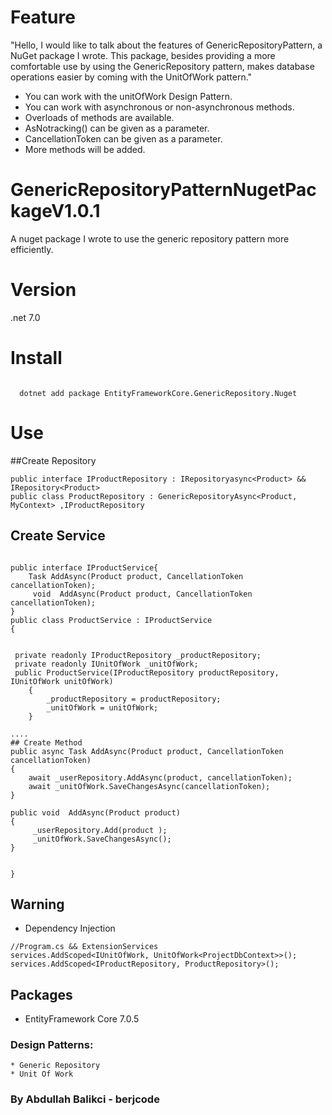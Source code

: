 ﻿# Feature

"Hello, I would like to talk about the features of GenericRepositoryPattern, a NuGet package I wrote. This package, besides providing a more comfortable use by using the GenericRepository pattern, makes database operations easier by coming with the UnitOfWork pattern."
* You can work with the unitOfWork Design Pattern.
* You can work with asynchronous or non-asynchronous methods.
* Overloads of methods are available.
* AsNotracking() can be given as a parameter.
* CancellationToken can be given as a parameter.
* More methods will be added.

# GenericRepositoryPatternNugetPackageV1.0.1
 A nuget package I wrote to use the generic repository pattern more efficiently.
# Version
.net 7.0
# Install
```

  dotnet add package EntityFrameworkCore.GenericRepository.Nuget 
```
# Use 
##Create Repository
```
public interface IProductRepository : IRepositoryasync<Product> &&  IRepository<Product>
public class ProductRepository : GenericRepositoryAsync<Product, MyContext> ,IProductRepository
```
## Create Service
```

public interface IProductService{
    Task AddAsync(Product product, CancellationToken cancellationToken);
     void  AddAsync(Product product, CancellationToken cancellationToken);
}
public class ProductService : IProductService
{


 private readonly IProductRepository _productRepository;
 private readonly IUnitOfWork _unitOfWork;
 public ProductService(IProductRepository productRepository, IUnitOfWork unitOfWork)
    {
        _productRepository = productRepository;
        _unitOfWork = unitOfWork;
    }

....
## Create Method
public async Task AddAsync(Product product, CancellationToken cancellationToken)
{
    await _userRepository.AddAsync(product, cancellationToken);
    await _unitOfWork.SaveChangesAsync(cancellationToken);
}

public void  AddAsync(Product product)
{
     _userRepository.Add(product );
     _unitOfWork.SaveChangesAsync();
}
 

}
```


## Warning
   * Dependency Injection
   ```
   //Program.cs && ExtensionServices
   services.AddScoped<IUnitOfWork, UnitOfWork<ProjectDbContext>>();
   services.AddScoped<IProductRepository, ProductRepository>();
   ```
## Packages

* EntityFramework Core 7.0.5


 ### Design Patterns:
    * Generic Repository   
    * Unit Of Work    
                                                                                                                     
   ###    By Abdullah Balikci - berjcode

      
       
  

 
